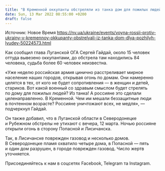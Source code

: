 ```yaml
---
title: "В Кременной оккупанты обстреляли из танка дом для пожилых людей, судьба 60 человек неизвестна — глава ОГА"
date: Sun, 13 Mar 2022 08:55:00 +0200
draft: false
---
```

Источник: Новое Время https://nv.ua/ukraine/events/voyna-rossii-protiv-ukrainy-v-kremennoy-okkupanty-obstrelyali-iz-tanka-dom-dlya-pozhilyh-lyudey-50224573.html


 Как сообщил глава Луганской ОГА Сергей Гайдай, около 15 человек оттуда вывезено оккупантами, до обстрела там находились 84 человека, судьба более 60 человек неизвестна.

«Уже неделю российская армия цинично расстреливает мирное население наших городов, открывая огонь по домам. Они намеренно целятся в тех, от кого не будет сопротивления — в женщин и детей, стариков. Вот какой военный со здравым смыслом будет стрелять по дому для пожилых людей? Из танка! А россияне это сделали целенаправленно. В Кременной. Чем им мешали беззащитные люди в почтенном возрасте? Россияне уничтожают всех, не медля», — подчеркнул Гайдай.

 Он также добавил, что в Луганской области в Северодонецке и Рубежном обстрелы не утихают с вечера, 12 марта. Ночью россияне открыли огонь в сторону Попасной и Лисичанска.

 Так, в Лисичанске поврежден газовод и несколько домов. В Северодонецке пламя охватило четыре дома, в Попасной — пять и один дом разрушен, в городе поврежден газовод. Число жертв уточняется.

Присоединяйтесь к нам в соцсетях Facebook, Telegram та Instagram.
